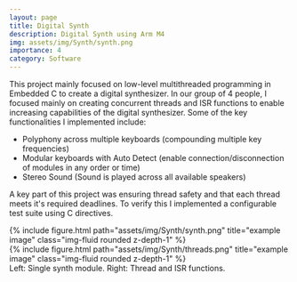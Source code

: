 ```yaml
---
layout: page
title: Digital Synth
description: Digital Synth using Arm M4
img: assets/img/Synth/synth.png
importance: 4
category: Software
---
```


This project mainly focused on low-level multithreaded programming in Embedded C to create a digital synthesizer. In our group of 4 people, I focused mainly on creating concurrent threads and ISR functions to enable increasing capabilities of the digital synthesizer. Some of the key functionalities I implemented include:

- Polyphony across multiple keyboards (compounding multiple key frequencies)
- Modular keyboards with Auto Detect (enable connection/disconnection of modules in any order or time)
- Stereo Sound (Sound is played across all available speakers) 

A key part of this project was ensuring thread safety and that each thread meets it's required deadlines. To verify this I implemented a configurable test suite using C directives.


<div class="row">
    <div class="col-sm mt-3 mt-md-0">
        {% include figure.html path="assets/img/Synth/synth.png" title="example image" class="img-fluid rounded z-depth-1" %}
    </div>
    <div class="col-sm mt-3 mt-md-0">
        {% include figure.html path="assets/img/Synth/threads.png" title="example image" class="img-fluid rounded z-depth-1" %}
    </div>
</div>
<div class="caption">
    Left: Single synth module. Right: Thread and ISR functions.
</div>

